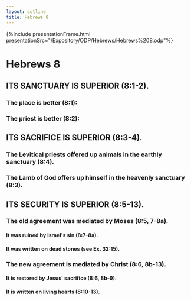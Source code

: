 ```yaml
---
layout: outline
title: Hebrews 8
---
```

{%include presentationFrame.html presentationSrc="/Expository/ODP/Hebrews/Hebrews%208.odp"%}

# Hebrews 8
## ITS SANCTUARY IS SUPERIOR (8:1-2). 
###  The place is better (8:1): 
###  The priest is better (8:2): 
## ITS SACRIFICE IS SUPERIOR (8:3-4). 
###  The Levitical priests offered up animals in the earthly sanctuary (8:4). 
###  The Lamb of God offers up himself in the heavenly sanctuary (8:3). 
## ITS SECURITY IS SUPERIOR (8:5-13). 
###  The old agreement was mediated by Moses (8:5, 7-8a). 
####  It was ruined by Israel\'s sin (8:7-8a). 
####  It was written on dead stones (see Ex. 32:15). 
###  The new agreement is mediated by Christ (8:6, 8b-13). 
####  It is restored by Jesus\' sacrifice (8:6, 8b-9). 
####  It is written on living hearts (8:10-13). 
